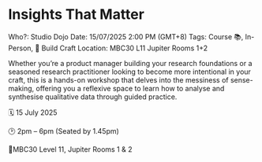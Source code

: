 # Insights That Matter

Who?: Studio Dojo
Date: 15/07/2025 2:00 PM (GMT+8)
Tags: Course 📚, In-Person, 🔨 Build Craft
Location: MBC30 L11 Jupiter Rooms 1+2

Whether you’re a product manager building your research foundations or a seasoned research practitioner looking to become more intentional in your craft, this is a hands-on workshop that delves into the messiness of sense-making, offering you a reflexive space to learn how to analyse and synthesise qualitative data through guided practice.

🗓️ 15 July 2025

🕑 2pm – 6pm (Seated by 1.45pm) 

📍MBC30 Level 11, Jupiter Rooms 1 & 2